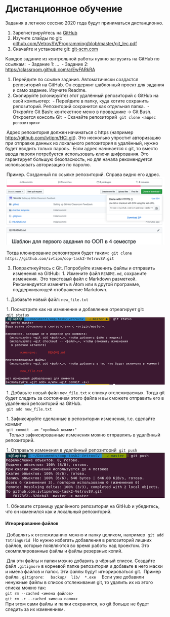 # Дистанционное обучение

Задания в летнюю сессию 2020 года будут приниматься дистанционно.

1. Зарегистрируйтесь на [GitHub](https://github.com)
1. Изучите слайды по git: [github.com/VetrovSV/Programming/blob/master/git_lec.pdf](https://github.com/VetrovSV/Programming/blob/master/git_lec.pdf)
1. Скачайте и установите git: [git-scm.com](https://git-scm.com)

Каждое задание из контрольной работы нужно загрузить на GitHub по ссылкам:
 - Задание 1: ...
 - Задание 2: https://classroom.github.com/a/EwFARkRA

1. Перейдите по ссылке задания. Автоматически создастся репозиторий на GitHub. Он содержит шаблонный проект для задания и само задание. Изучите Readme.
1. Скопируйте (клонируйте) этот удалённый репозиторий с GitHub на свой компьютер:
 - Перейдите в папку, куда хотите сохранить репозиторий. Репозиторий сохранится как отдельная папка.
 - Откройте Git Bash: контекстное меню в проводнике -> Git Bush. Откроется консоль Git
 - Скачайте репозиторий
 ```git clone <адрес репозитория>```

 Адрес репозитория должен начинаться с https (например https://github.com/ivtipm/HCI.git). Это несколько упростит авторизацию при отправке данных из локального репозитория в удалённый, нужно будет вводить только пароль.
 Если адрес начинается с git, то вместо ввода пароля потребуется использовать ключи шифрования. Это гарантирует б*о*льшую безопасность, но для начала рекомендуется использовать авторизацию по паролю.

 Пример. Созданный по ссылке репозиторий. Справа видно его адрес.
 ![](repo-URL.png)

 Тогда клонирование репозитория будет таким:
 ```git clone https://github.com/ivtipm/oop-task2-VetrovSV.git ```

3. Попрактикуйтесь с Git. Попробуйте изменить файлы и отправить изменения на GitHub:
 1. Измените файл ``README.md``, сохраните изменения.
 Это текстовый файл с Markdown разметкой. Рекомендуется изменять в Atom или в другой программе, поддерживающей отображение Markdown.

 1. Добавьте новый файл: ```new_file.txt```

 1. Посмотрите как на изменение и добавление отреагирует git:\
 ```git status```
 ![](git-status2.png)

 1. Добавьте новый файл ```new_file.txt``` к списку отслеживаемых. Тогда git будет следить за состоянием этого файла и вы сможете отправить его в удалённый репозиторий на GitHub.\
 ```git add new_file.txt```

 1. Зафиксируйте сделанные в репозитории изменения, т.е. сделайте коммит\
 ```git commit -am "пробный коммит"```\
   Только зафиксированные изменения можно отправлять в удалённый репозиторий.

 1. Отправьте изменения в удалённый репозиторий
 ```git push```
 ![](git-push.png)

 1. Обновите страницу удалённого репозитория на GitHub и убедитесь, что он изменился как и локальный репозиторий.


<to be continued>

<!--

### git
 - Изучить слайды 1-29, 38-44 по git: [github.com/VetrovSV/Programming/blob/master/git_lec.pdf](https://github.com/VetrovSV/Programming/blob/master/git_lec.pdf)
 - Ответить на вопросы
   - Что такое система управления версиями?
   - Что такое репозиторий?
   - Как создать пустой репозиторий?
   - Как добавить файлы в список отслеживания программы git?
   - Что такое коммит (фиксация)? Как сделать коммит в консоли?

- скачать и установить git [git-scm.com](https://git-scm.com)
- Зарегистрировать аккаунт на GitHub
 - Создать (открытый -- public) репозиторий на github
 - Выбрать папку на компьютере, в которой будет расположен локальный репозиторий.
 - Копировать туда исходные файлы программ. Каждая программа в отдельной папке.
 - Следовать инструкциям на GitHub, на странице созданного репозитория (для варианта, где локальный репозиторий не существует, create a new repository on the command line).
   - Предположим, что каталог с репозиторием выглядит так\
   ![](repo-folder.png).

   В нём две папки: simple_gui_example2 и TStringGrid example
   - Будем добавлять первую папку в репозиторий
   - Для этого в текущей папке нужно открыть консоль git: правая кнопка мыши -> git bash here

   - Поочерёдно ввести нижеприведенные команды. Они немного отличаются от того, что будет написано на github, на странице вновь созданного репозитория.
     1. Создать репозиторий (инициализировать git в текущей папке)\
     ```git init```
     1. Добавить файлы в список отслеживаемых\
     ```git add <тут указать список файлов (папок)>```\
     Для примера команды будут выглядеть так:
      - перейдём в первый каталог, чтобы было удобнее указывать имена файлов\
     ```cd simple_gui_example2```
      - добавим файлы используя маску\
     ```git add exp_growth* logic.pas param report.txt unit1*```
      - выйдем из каталога\
     ```cd ..```\
     Не добавляйте папки со скомпилированными и не важными для проекта файлами (в проекте lazarus это папки lib и bak)
     1. Сделайте коммит - зафиксируйте текущее состояние файлов\
     ```git commit -m "first commit"```
     1. Добавьте в удалённый репозиторий ссылку на внешний репозиторий на github\
     ```git remote add origin <адрес вашего репозитория>```\
     1. Отправьте изменения в удалённый репозиторий\
     ```git push -u origin master```
 - Адрес репозитория должен начинаться с https (например https://github.com/ivtipm/HCI.git). Это несколько упростит авторизацию при отправке данных из локального репозитория в удалённый, нужно будет вводить только пароль.
 Если адрес начинается с git, то вместо ввода пароля потребуется использовать ключи шифрования. Это гарантирует большую безопасность, но для начала рекомендуется использовать авторизацию по паролю.
 - В каждой папке помимо файлов с исходным кодом должен быть скриншот окна программы (файл scr1.jpg)
 - Отправить ссылку на созданный репозиторий преподавателю на проверку.

- Изучить git и работу с github важно потому, что в дальнейшем все работы будут приниматься именно на github.
- Если не хотите создавать открытый (public) репозиторий, который доступен всем, то можно создать закрытый (private) он будет виден только вам. Чтобы преподаватель мог проверить вашу работу, нужно пригласить пользователя VetroSV в репозиторий:
 - На странице репозитория: settings > Manage Access > Invate a collaborator: VetrovSV -->


#### Игнорирование файлов
 Добавлять к отслеживанию можно и папку целиком, например
 ```git add TStringGrid```
 Но нужно избегать добавления в репозиторий лишних файлов, которые появляются во время работы над проектом. Это скомпилированные файлы и файлы резервных копий.

 Для эти файлы и папки можно добавить в чёрный список. Создайте файл ```.gitignore``` в корневой папке репозитория и добавьте в него маски и имена файлов и папок. Эти файлы будут игнорироваться git.
 Пример файла ```.gitignore```:
 ```
 backup/
 lib/
 *.exe
 ```
Если уже добавили ненужные файлы в список отслеживания git, то удалить их из этого списка можно так:\
```git rm --cached <имена файлов>```\
```git rm -r --cached <имена папок>```\
При этом сами файлы и папки сохранятся, но git больше не будет следить за их изменением.
